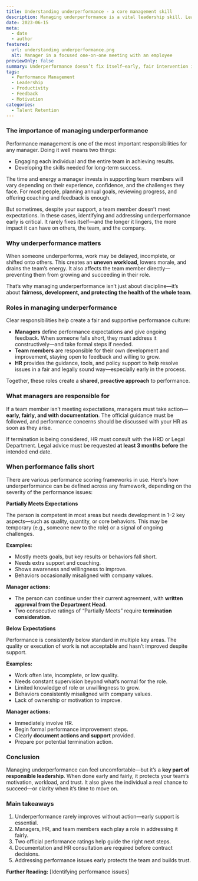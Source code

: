 ```yaml
---
title: Understanding underperformance - a core management skill  
description: Managing underperformance is a vital leadership skill. Learn how to recognize early signs, respond constructively, and protect team performance.  
date: 2023-06-15  
meta:  
  - date  
  - author  
featured:  
  url: understanding underperformance.png  
  alt: Manager in a focused one-on-one meeting with an employee  
previewOnly: false  
summary: Underperformance doesn’t fix itself—early, fair intervention is essential for individual and team success. This article outlines practical steps for managers.  
tags:  
  - Performance Management  
  - Leadership  
  - Productivity
  - Feedback
  - Motivation
categories:  
  - Talent Retention  
---
```


### The importance of managing underperformance  

Performance management is one of the most important responsibilities for any manager. Doing it well means two things:  
- Engaging each individual and the entire team in achieving results.  
- Developing the skills needed for long-term success.  

The time and energy a manager invests in supporting team members will vary depending on their experience, confidence, and the challenges they face. For most people, planning annual goals, reviewing progress, and offering coaching and feedback is enough.  

But sometimes, despite your support, a team member doesn’t meet expectations. In these cases, identifying and addressing underperformance early is critical. It rarely fixes itself—and the longer it lingers, the more impact it can have on others, the team, and the company.  

### Why underperformance matters  

When someone underperforms, work may be delayed, incomplete, or shifted onto others. This creates an **uneven workload**, lowers morale, and drains the team’s energy. It also affects the team member directly—preventing them from growing and succeeding in their role.  

That’s why managing underperformance isn’t just about discipline—it’s about **fairness, development, and protecting the health of the whole team**.  

### Roles in managing underperformance  

Clear responsibilities help create a fair and supportive performance culture:  
- **Managers** define performance expectations and give ongoing feedback. When someone falls short, they must address it constructively—and take formal steps if needed.  
- **Team members** are responsible for their own development and improvement, staying open to feedback and willing to grow.  
- **HR** provides the guidance, tools, and policy support to help resolve issues in a fair and legally sound way—especially early in the process.  

Together, these roles create a **shared, proactive approach** to performance.  

### What managers are responsible for  

If a team member isn’t meeting expectations, managers must take action—**early, fairly, and with documentation**. The official guidance must be followed, and performance concerns should be discussed with your HR as soon as they arise.  

If termination is being considered, HR must consult with the HRD or Legal Department. Legal advice must be requested **at least 3 months before** the intended end date.  

### When performance falls short  

There are various performance scoring frameworks in use. Here's how underperformance can be defined across any framework, depending on the severity of the performance issues:

**Partially Meets Expectations**

The person is competent in most areas but needs development in 1–2 key aspects—such as quality, quantity, or core behaviors. This may be temporary (e.g., someone new to the role) or a signal of ongoing challenges.  

**Examples:**  
- Mostly meets goals, but key results or behaviors fall short.  
- Needs extra support and coaching.  
- Shows awareness and willingness to improve.  
- Behaviors occasionally misaligned with company values.  

**Manager actions:**  
- The person can continue under their current agreement, with **written approval from the Department Head**.  
- Two consecutive ratings of “Partially Meets” require **termination consideration**.  

**Below Expectations**

Performance is consistently below standard in multiple key areas. The quality or execution of work is not acceptable and hasn’t improved despite support.  

**Examples:**  
- Work often late, incomplete, or low quality.  
- Needs constant supervision beyond what’s normal for the role.  
- Limited knowledge of role or unwillingness to grow.  
- Behaviors consistently misaligned with company values.  
- Lack of ownership or motivation to improve.  

**Manager actions:**  
- Immediately involve HR.  
- Begin formal performance improvement steps.  
- Clearly **document actions and support** provided.  
- Prepare por potential termination action.

### Conclusion  

Managing underperformance can feel uncomfortable—but it’s a **key part of responsible leadership**. When done early and fairly, it protects your team’s motivation, workload, and trust. It also gives the individual a real chance to succeed—or clarity when it’s time to move on.  

### Main takeaways  

1. Underperformance rarely improves without action—early support is essential.  
2. Managers, HR, and team members each play a role in addressing it fairly.  
3. Two official performance ratings help guide the right next steps.  
4. Documentation and HR consultation are required before contract decisions.  
5. Addressing performance issues early protects the team and builds trust.  

**Further Reading:** [Identifying performance issues]
